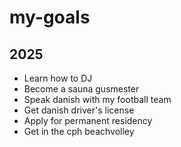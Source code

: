 # my-goals

## 2025 
- Learn how to DJ
- Become a sauna gusmester
- Speak danish with my football team
- Get danish driver's license
- Apply for permanent residency
- Get in the cph beachvolley
